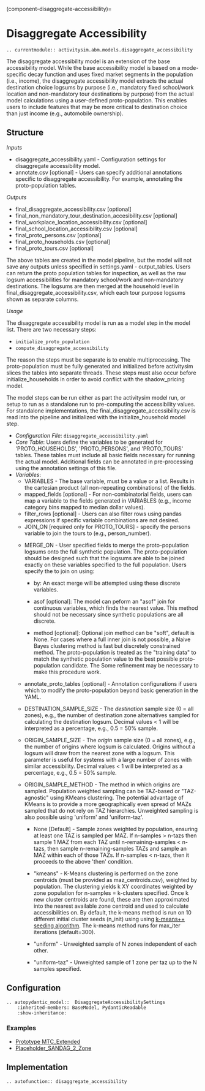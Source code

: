 (component-disaggregate-accessibility)=
# Disaggregate Accessibility

```{eval-rst}
.. currentmodule:: activitysim.abm.models.disaggregate_accessibility
```

The disaggregate accessibility model is an extension of the base accessibility model.
While the base accessibility model is based on a mode-specific decay function and uses fixed market
segments in the population (i.e., income), the disaggregate accessibility model extracts the actual
destination choice logsums by purpose (i.e., mandatory fixed school/work location and non-mandatory
tour destinations by purpose) from the actual model calculations using a user-defined proto-population.
This enables users to include features that may be more critical to destination
choice than just income (e.g., automobile ownership).

## Structure

*Inputs*
  * disaggregate_accessibility.yaml - Configuration settings for disaggregate accessibility model.
  * annotate.csv [optional] - Users can specify additional annotations specific to disaggregate accessibility. For example, annotating the proto-population tables.

*Outputs*
  * final_disaggregate_accessibility.csv [optional]
  * final_non_mandatory_tour_destination_accesibility.csv [optional]
  * final_workplace_location_accessibility.csv [optional]
  * final_school_location_accessibility.csv [optional]
  * final_proto_persons.csv [optional]
  * final_proto_households.csv [optional]
  * final_proto_tours.csv [optional]

The above tables are created in the model pipeline, but the model will not save
any outputs unless specified in settings.yaml - output_tables. Users can return
the proto population tables for inspection, as well as the raw logsum accessibilities
for mandatory school/work and non-mandatory destinations. The logsums are then merged
at the household level in final_disaggregate_accessibility.csv, which each tour purpose
logsums shown as separate columns.

*Usage*

The disaggregate accessibility model is run as a model step in the model list.
There are two necessary steps:

* `initialize_proto_population`
* `compute_disaggregate_accessibility`

The reason the steps must be separate is to enable multiprocessing.
The proto-population must be fully generated and initialized before activitysim
slices the tables into separate threads. These steps must also occur before
initialize_households in order to avoid conflict with the shadow_pricing model.

The model steps can be run either as part the activitysim model run, or setup
to run as a standalone run to pre-computing the accessibility values.
For standalone implementations, the final_disaggregate_accessibility.csv is read
into the pipeline and initialized with the initialize_household model step.

- *Configuration File*: `disaggregate_accessibility.yaml`
- *Core Table*:  Users define the variables to be generated for 'PROTO_HOUSEHOLDS', 'PROTO_PERSONS', and 'PROTO_TOURS' tables. These tables must include all basic fields necessary for running the actual model. Additional fields can be annotated in pre-processing using the annotation settings of this file.
- *Variables*:
    - VARIABLES - The base variable, must be a value or a list. Results in the cartesian product (all non-repeating combinations) of the fields.
    - mapped_fields [optional] - For non-combinatorial fields, users can map a variable to the fields generated in VARIABLES (e.g., income category bins mapped to median dollar values).
    - filter_rows [optional] - Users can also filter rows using pandas expressions if specific variable combinations are not desired.
    - JOIN_ON [required only for PROTO_TOURS] - specify the persons variable to join the tours to (e.g., person_number).
  * MERGE_ON - User specified fields to merge the proto-population logsums onto the full synthetic population. The proto-population should be designed such that the logsums are able to be joined exactly on these variables specified to the full population. Users specify the to join on using:

    - by: An exact merge will be attempted using these discrete variables.
    - asof [optional]: The model can peform an "asof" join for continuous variables, which finds the nearest value. This method should not be necessary since synthetic populations are all discrete.

    - method [optional]: Optional join method can be "soft", default is None. For cases where a full inner join is not possible, a Naive Bayes clustering method is fast but discretely constrained method. The proto-population is treated as the "training data" to match the synthetic population value to the best possible proto-population candidate. The Some refinement may be necessary to make this procedure work.

  * annotate_proto_tables [optional] - Annotation configurations if users which to modify the proto-population beyond basic generation in the YAML.
  * DESTINATION_SAMPLE_SIZE - The *destination* sample size (0 = all zones), e.g., the number of destination zone alternatives sampled for calculating the destination logsum. Decimal values < 1 will be interpreted as a percentage, e.g., 0.5 = 50% sample.
  * ORIGIN_SAMPLE_SIZE - The *origin* sample size (0 = all zones), e.g., the number of origins where logsum is calculated. Origins without a logsum will draw from the nearest zone with a logsum. This parameter is useful for systems with a large number of zones with similar accessibility. Decimal values < 1 will be interpreted as a percentage, e.g., 0.5 = 50% sample.
  * ORIGIN_SAMPLE_METHOD - The method in which origins are sampled. Population weighted sampling can be TAZ-based or "TAZ-agnostic" using KMeans clustering. The potential advantage of KMeans is to provide a more geographically even spread of MAZs sampled that do not rely on TAZ hierarchies. Unweighted sampling is also possible using 'uniform' and 'uniform-taz'.

    - None [Default] - Sample zones weighted by population, ensuring at least one TAZ is sampled per MAZ. If n-samples > n-tazs then sample 1 MAZ from each TAZ until n-remaining-samples < n-tazs, then sample n-remaining-samples TAZs and sample an MAZ within each of those TAZs. If n-samples < n-tazs, then it proceeds to the above 'then' condition.

    - "kmeans" - K-Means clustering is performed on the zone centroids (must be provided as maz_centroids.csv), weighted by population. The clustering yields k XY coordinates weighted by zone population for n-samples = k-clusters specified. Once k new cluster centroids are found, these are then approximated into the nearest available zone centroid and used to calculate accessibilities on. By default, the k-means method is run on 10 different initial cluster seeds (n_init) using using [k-means++ seeding algorithm](https://en.wikipedia.org/wiki/K-means%2B%2B). The k-means method runs for max_iter iterations (default=300).

    - "uniform" - Unweighted sample of N zones independent of each other.

    - "uniform-taz" - Unweighted sample of 1 zone per taz up to the N samples specified.


## Configuration

```{eval-rst}
.. autopydantic_model::  DisaggregateAccessibilitySettings
    :inherited-members: BaseModel, PydanticReadable
    :show-inheritance:
```

### Examples

- [Prototype MTC_Extended](https://github.com/ActivitySim/activitysim/blob/main/activitysim/examples/prototype_mtc_extended/configs/disaggregate_accessibility.yaml)
- [Placeholder_SANDAG_2_Zone](https://github.com/ActivitySim/activitysim/blob/main/activitysim/examples/placeholder_sandag/test/configs_2_zone/disaggregate_accessibility.yaml)

## Implementation

```{eval-rst}
.. autofunction:: disaggregate_accessibility
```

